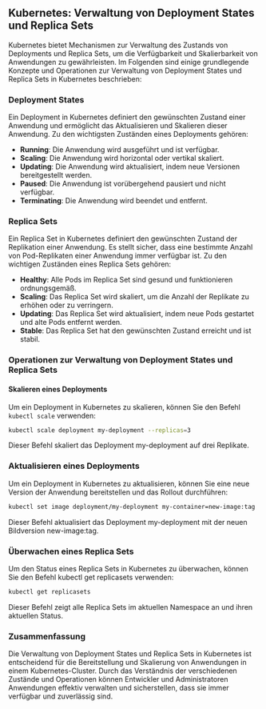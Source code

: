 ## Kubernetes: Verwaltung von Deployment States und Replica Sets

Kubernetes bietet Mechanismen zur Verwaltung des Zustands von Deployments und Replica Sets, um die Verfügbarkeit und Skalierbarkeit von Anwendungen zu gewährleisten. Im Folgenden sind einige grundlegende Konzepte und Operationen zur Verwaltung von Deployment States und Replica Sets in Kubernetes beschrieben:

### Deployment States

Ein Deployment in Kubernetes definiert den gewünschten Zustand einer Anwendung und ermöglicht das Aktualisieren und Skalieren dieser Anwendung. Zu den wichtigsten Zuständen eines Deployments gehören:

- **Running**: Die Anwendung wird ausgeführt und ist verfügbar.
- **Scaling**: Die Anwendung wird horizontal oder vertikal skaliert.
- **Updating**: Die Anwendung wird aktualisiert, indem neue Versionen bereitgestellt werden.
- **Paused**: Die Anwendung ist vorübergehend pausiert und nicht verfügbar.
- **Terminating**: Die Anwendung wird beendet und entfernt.

### Replica Sets

Ein Replica Set in Kubernetes definiert den gewünschten Zustand der Replikation einer Anwendung. Es stellt sicher, dass eine bestimmte Anzahl von Pod-Replikaten einer Anwendung immer verfügbar ist. Zu den wichtigen Zuständen eines Replica Sets gehören:

- **Healthy**: Alle Pods im Replica Set sind gesund und funktionieren ordnungsgemäß.
- **Scaling**: Das Replica Set wird skaliert, um die Anzahl der Replikate zu erhöhen oder zu verringern.
- **Updating**: Das Replica Set wird aktualisiert, indem neue Pods gestartet und alte Pods entfernt werden.
- **Stable**: Das Replica Set hat den gewünschten Zustand erreicht und ist stabil.

### Operationen zur Verwaltung von Deployment States und Replica Sets

#### Skalieren eines Deployments

Um ein Deployment in Kubernetes zu skalieren, können Sie den Befehl `kubectl scale` verwenden:

```bash
kubectl scale deployment my-deployment --replicas=3
```

Dieser Befehl skaliert das Deployment my-deployment auf drei Replikate.

### Aktualisieren eines Deployments
Um ein Deployment in Kubernetes zu aktualisieren, können Sie eine neue Version der Anwendung bereitstellen und das Rollout durchführen:

```bash
kubectl set image deployment/my-deployment my-container=new-image:tag
```
Dieser Befehl aktualisiert das Deployment my-deployment mit der neuen Bildversion new-image:tag.

### Überwachen eines Replica Sets
Um den Status eines Replica Sets in Kubernetes zu überwachen, können Sie den Befehl kubectl get replicasets verwenden:

```bash
kubectl get replicasets
```

Dieser Befehl zeigt alle Replica Sets im aktuellen Namespace an und ihren aktuellen Status.

### Zusammenfassung
Die Verwaltung von Deployment States und Replica Sets in Kubernetes ist entscheidend für die Bereitstellung und Skalierung von Anwendungen in einem Kubernetes-Cluster. Durch das Verständnis der verschiedenen Zustände und Operationen können Entwickler und Administratoren Anwendungen effektiv verwalten und sicherstellen, dass sie immer verfügbar und zuverlässig sind.
